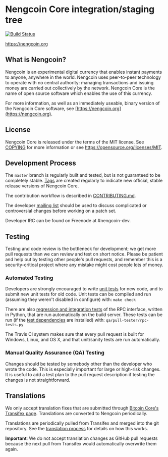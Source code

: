 Nengcoin Core integration/staging tree
=====================================

[![Build Status](https://travis-ci.org/nengcoin-project/nengcoin.svg?branch=master)](https://travis-ci.org/nengcoin-project/nengcoin)

https://nengcoin.org

What is Nengcoin?
----------------

Nengcoin is an experimental digital currency that enables instant payments to
anyone, anywhere in the world. Nengcoin uses peer-to-peer technology to operate
with no central authority: managing transactions and issuing money are carried
out collectively by the network. Nengcoin Core is the name of open source
software which enables the use of this currency.

For more information, as well as an immediately useable, binary version of
the Nengcoin Core software, see [https://nengcoin.org](https://nengcoin.org).

License
-------

Nengcoin Core is released under the terms of the MIT license. See [COPYING](COPYING) for more
information or see https://opensource.org/licenses/MIT.

Development Process
-------------------

The `master` branch is regularly built and tested, but is not guaranteed to be
completely stable. [Tags](https://github.com/nengcoin-project/nengcoin/tags) are created
regularly to indicate new official, stable release versions of Nengcoin Core.

The contribution workflow is described in [CONTRIBUTING.md](CONTRIBUTING.md).

The developer [mailing list](https://groups.google.com/forum/#!forum/nengcoin-dev)
should be used to discuss complicated or controversial changes before working
on a patch set.

Developer IRC can be found on Freenode at #nengcoin-dev.

Testing
-------

Testing and code review is the bottleneck for development; we get more pull
requests than we can review and test on short notice. Please be patient and help out by testing
other people's pull requests, and remember this is a security-critical project where any mistake might cost people
lots of money.

### Automated Testing

Developers are strongly encouraged to write [unit tests](/doc/unit-tests.md) for new code, and to
submit new unit tests for old code. Unit tests can be compiled and run
(assuming they weren't disabled in configure) with: `make check`

There are also [regression and integration tests](/qa) of the RPC interface, written
in Python, that are run automatically on the build server.
These tests can be run (if the [test dependencies](/qa) are installed) with: `qa/pull-tester/rpc-tests.py`

The Travis CI system makes sure that every pull request is built for Windows, Linux, and OS X, and that unit/sanity tests are run automatically.

### Manual Quality Assurance (QA) Testing

Changes should be tested by somebody other than the developer who wrote the
code. This is especially important for large or high-risk changes. It is useful
to add a test plan to the pull request description if testing the changes is
not straightforward.

Translations
------------

We only accept translation fixes that are submitted through [Bitcoin Core's Transifex page](https://www.transifex.com/projects/p/bitcoin/).
Translations are converted to Nengcoin periodically.

Translations are periodically pulled from Transifex and merged into the git repository. See the
[translation process](doc/translation_process.md) for details on how this works.

**Important**: We do not accept translation changes as GitHub pull requests because the next
pull from Transifex would automatically overwrite them again.

